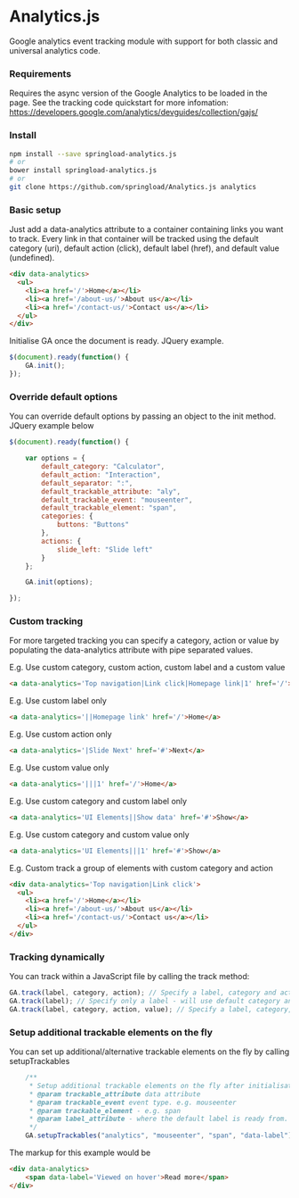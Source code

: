 Analytics.js
============

Google analytics event tracking module with support for both classic and universal analytics code.

### Requirements
Requires the async version of the Google Analytics to be loaded in the page. See the tracking code quickstart for more infomation:
https://developers.google.com/analytics/devguides/collection/gajs/

### Install

```sh
npm install --save springload-analytics.js
# or
bower install springload-analytics.js
# or
git clone https://github.com/springload/Analytics.js analytics
```

### Basic setup

Just add a data-analytics attribute to a container containing links you want to track. Every link in that container will be tracked using the default category (uri), default action (click), default label (href), and default value (undefined).

```html
<div data-analytics>
  <ul>
    <li><a href='/'>Home</a></li>
    <li><a href='/about-us/'>About us</a></li>
    <li><a href='/contact-us/'>Contact us</a></li>
  </ul>
</div>
```

Initialise GA once the document is ready. JQuery example.

```javascript
$(document).ready(function() {
    GA.init();
});
```

### Override default options

You can override default options by passing an object to the init method. JQuery example below

```javascript
$(document).ready(function() {

    var options = {
        default_category: "Calculator",
        default_action: "Interaction",
        default_separator: ":",
        default_trackable_attribute: "aly",
        default_trackable_event: "mouseenter",
        default_trackable_element: "span",
        categories: {
            buttons: "Buttons"
        },
        actions: {
            slide_left: "Slide left"
        }
    };

    GA.init(options);

});
```


### Custom tracking

For more targeted tracking you can specify a category, action or value by populating the data-analytics attribute with pipe separated values.

E.g. Use custom category, custom action, custom label and a custom value
```html
<a data-analytics='Top navigation|Link click|Homepage link|1' href='/'>Home</a>
```

E.g. Use custom label only
```html
<a data-analytics='||Homepage link' href='/'>Home</a>
```

E.g. Use custom action only
```html
<a data-analytics='|Slide Next' href='#'>Next</a>
```

E.g. Use custom value only
```html
<a data-analytics='|||1' href='/'>Home</a>
```

E.g. Use custom category and custom label only
```html
<a data-analytics='UI Elements||Show data' href='#'>Show</a>
```

E.g. Use custom category and custom value only
```html
<a data-analytics='UI Elements|||1' href='#'>Show</a>
```

E.g. Custom track a group of elements with custom category and action
```html
<div data-analytics='Top navigation|Link click'>
  <ul>
    <li><a href='/'>Home</a></li>
    <li><a href='/about-us/'>About us</a></li>
    <li><a href='/contact-us/'>Contact us</a></li>
  </ul>
</div>
```

### Tracking dynamically

You can track within a JavaScript file by calling the track method:

```javascript
GA.track(label, category, action); // Specify a label, category and action.
GA.track(label); // Specify only a label - will use default category and action.
GA.track(label, category, action, value); // Specify a label, category, action and value.
```

### Setup additional trackable elements on the fly

You can set up additional/alternative trackable elements on the fly by calling setupTrackables
```javascript
    /**
     * Setup additional trackable elements on the fly after initialisation
     * @param trackable_attribute data attribute
     * @param trackable_event event type. e.g. mouseenter
     * @param trackable_element - e.g. span
     * @param label_attribute - where the default label is ready from. e.g. data-label
     */
    GA.setupTrackables("analytics", "mouseenter", "span", "data-label");
```

The markup for this example would be
```html
<div data-analytics>
    <span data-label='Viewed on hover'>Read more</span>
</div>
```




